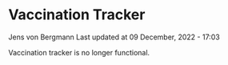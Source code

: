 Vaccination Tracker
================
Jens von Bergmann
Last updated at 09 December, 2022 - 17:03

Vaccination tracker is no longer functional.

